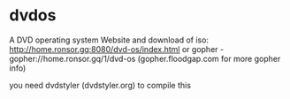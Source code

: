 # dvdos
A DVD operating system
Website and download of iso: http://home.ronsor.gq:8080/dvd-os/index.html
or gopher - gopher://home.ronsor.gq/1/dvd-os
(gopher.floodgap.com for more gopher info)

you need dvdstyler (dvdstyler.org) to compile this
